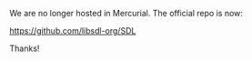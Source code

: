 We are no longer hosted in Mercurial. The official repo is now:

   https://github.com/libsdl-org/SDL

Thanks!

